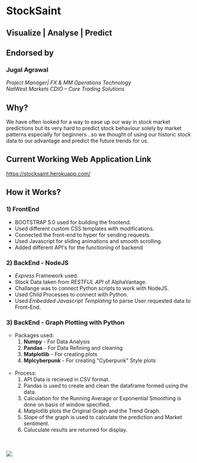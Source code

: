 # StockSaint
## Visualize | Analyse | Predict

## Endorsed by
### <b>Jugal Agrawal</b>

_Project Manager|  FX & MM Operations Technology    
NatWest Markets CDIO – Core Trading Solutions_

## Why?

We have often looked for a way to ease up our way in stock market predictions but its very hard to predict stock behaviour solely by market patterns especially for beginners ..so we thought of using our historic stock data to our advantage and predict the future trends for us.

## Current Working Web Application Link
https://stocksaint.herokuapp.com/

## How it Works?

### 1) FrontEnd 
* BOOTSTRAP 5.0 used for building the frontend.
* Used different custom CSS templates with modifications.
* Connected the front-end to hyper for sending requests.
* Used Javascript for sliding animations and smooth scrolling.
* Added different API's for the functioning of backend

### 2) BackEnd - NodeJS
* _Express_ Framework used.
* Stock Data taken from _RESTFUL API_ of AlphaVantage.
* Challange was to connect Python scripts to work with NodeJS.
* Used Child Processes to connect with Python.
* Used _Embedded Javascript Templating_ to parse User requested data to Front-End. 

### 3) BackEnd - Graph Plotting with Python
<ul type='circle'>
  <li>
    Packages used:
    <ol type="1">
      <li><strong>Numpy</strong> - For Data Analysis</li>
      <li><strong>Pandas</strong> - For Data Refining and cleaning</li>
      <li><strong>Matplotlib</strong> - For creating plots</li>
      <li><strong>Mplcyberpunk</strong> - For creating "Cyberpunk" Style plots</li>
    </ol>
  </li>
  
  <br>
  
  <li>
    Process:
    <ol type="1">  
      <li>API Data is recieved in CSV format.</li>
      <li>Pandas is used to create and clean the dataframe formed using the data.</li>
      <li>Calculation for the Running Average or Exponential Smoothing is done on basis of window specified.</li>
      <li>Matplotlib plots the Original Graph and the Trend Graph.</li>
      <li>Slope of the graph is used to calculate the prediction and Market sentiment.</li>
      <li>Caluculate results are returned for display.</li>
    </ol>
  </li>
</ul>

<br/> <br/>
<img src="https://github.com/1Bit-Developers/StockSaint/blob/main/public/site_usage_ss/readme_fast.gif">
<br/> <br/>
